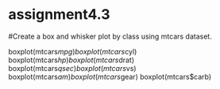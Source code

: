# assignment4.3

#Create a box and whisker plot by class using mtcars dataset.

boxplot(mtcars$mpg)
boxplot(mtcars$cyl)
boxplot(mtcars$hp)
boxplot(mtcars$drat)
boxplot(mtcars$qsec)
boxplot(mtcars$vs)
boxplot(mtcars$am)
boxplot(mtcars$gear)
boxplot(mtcars$carb)

